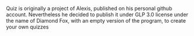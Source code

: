 Quiz is originally a project of Alexis, published on his personal github account.
Nevertheless he decided to publish it under GLP 3.0 license under the name of Diamond Fox, with an empty version of the program, to create your own quizzes
